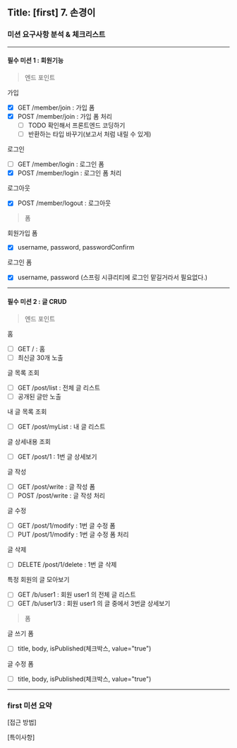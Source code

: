 ## Title: [first] 7. 손경이

### 미션 요구사항 분석 & 체크리스트
***
#### 필수 미션 1 : 회원기능
> 엔드 포인트

가입
- [X] GET /member/join : 가입 폼
- [X] POST /member/join : 가입 폼 처리
  - [ ] TODO 확인해서 프론트엔드 코딩하기
  - [ ] 반환하는 타입 바꾸기(보고서 처럼 내릴 수 있게)

로그인
- [ ] GET /member/login : 로그인 폼
- [X] POST /member/login : 로그인 폼 처리

로그아웃
- [X] POST /member/logout : 로그아웃

> 폼

회원가입 폼
- [X] username, password, passwordConfirm

로그인 폼
- [X] username, password (스프링 시큐리티에 로그인 맡길거라서 필요없다.)

***
#### 필수 미션 2 : 글 CRUD
> 엔드 포인트

홈
- [ ] GET / : 홈
- [ ] 최신글 30개 노출

글 목록 조회
- [ ] GET /post/list : 전체 글 리스트
- [ ] 공개된 글만 노출

내 글 목록 조회
- [ ] GET /post/myList : 내 글 리스트

글 상세내용 조회
- [ ] GET /post/1 : 1번 글 상세보기

글 작성
- [ ] GET /post/write : 글 작성 폼
- [ ] POST /post/write : 글 작성 처리

글 수정
- [ ] GET /post/1/modify : 1번 글 수정 폼
- [ ] PUT /post/1/modify : 1번 글 수정 폼 처리

글 삭제
- [ ] DELETE /post/1/delete : 1번 글 삭제

특정 회원의 글 모아보기
- [ ] GET /b/user1 : 회원 user1 의 전체 글 리스트
- [ ] GET /b/user1/3 : 회원 user1 의 글 중에서 3번글 상세보기

> 폼

글 쓰기 폼
- [ ] title, body, isPublished(체크박스, value="true")

글 수정 폼
- [ ] title, body, isPublished(체크박스, value="true")

<hr>

### first 미션 요약

[접근 방법]



[특이사항]
